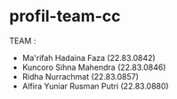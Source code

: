 # profil-team-cc
TEAM :
- Ma'rifah Hadaina Faza      (22.83.0842)
- Kuncoro Sihna Mahendra     (22.83.0846)
- Ridha Nurrachmat           (22.83.0857)
- Alfira Yuniar Rusman Putri (22.83.0880)
